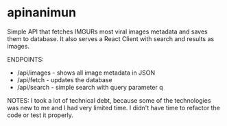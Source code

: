 # apinanimun

Simple API that fetches IMGURs most viral images metadata and saves them to database. 
It also serves a React Client with search and results as images.

ENDPOINTS:
* /api/images - shows all image metadata in JSON
* /api/fetch - updates the database
* /api/search - simple search with query parameter q

NOTES:
I took a lot of technical debt, because some of the technologies was new to me and I had very limited time. I didn't have time to refactor the code or test it properly.
